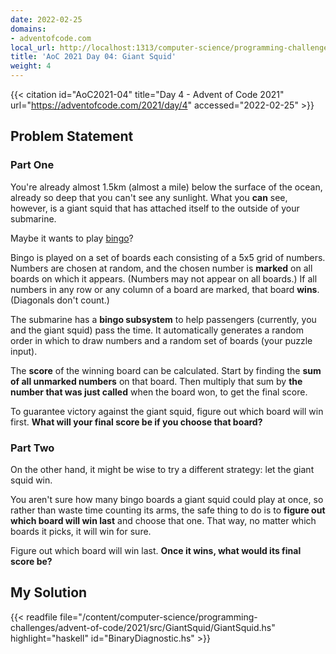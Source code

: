```yaml
---
date: 2022-02-25
domains:
- adventofcode.com
local_url: http://localhost:1313/computer-science/programming-challenges/advent-of-code/2021/src/GiantSquid/04-giant-squid/
title: 'AoC 2021 Day 04: Giant Squid'
weight: 4
---
```


{{< citation
  id="AoC2021-04"
  title="Day 4 - Advent of Code 2021"
  url="https://adventofcode.com/2021/day/4"
  accessed="2022-02-25" >}}

## Problem Statement

### Part One

You're already almost 1.5km (almost a mile) below the surface of the
ocean, already so deep that you can't see any sunlight. What you **can**
see, however, is a giant squid that has attached itself to the outside
of your submarine.

Maybe it wants to play
[bingo](https://en.wikipedia.org/wiki/Bingo_(American_version))?

Bingo is played on a set of boards each consisting of a 5x5 grid of
numbers. Numbers are chosen at random, and the chosen number is
**marked** on all boards on which it appears. (Numbers may not appear on
all boards.) If all numbers in any row or any column of a board are
marked, that board **wins**. (Diagonals don't count.)

The submarine has a **bingo subsystem** to help passengers (currently,
you and the giant squid) pass the time. It automatically generates a
random order in which to draw numbers and a random set of boards (your
puzzle input).

The **score** of the winning board can be calculated. Start by finding
the **sum of all unmarked numbers** on that board. Then multiply that
sum by **the number that was just called** when the board won, to get
the final score.

To guarantee victory against the giant squid, figure out which board
will win first. **What will your final score be if you choose that
board?**

### Part Two

On the other hand, it might be wise to try a different strategy: let the
giant squid win.

You aren't sure how many bingo boards a giant squid could play at once,
so rather than waste time counting its arms, the safe thing to do is to
**figure out which board will win last** and choose that one. That way,
no matter which boards it picks, it will win for sure.

Figure out which board will win last. **Once it wins, what would its
final score be?**

## My Solution

{{< readfile
    file="/content/computer-science/programming-challenges/advent-of-code/2021/src/GiantSquid/GiantSquid.hs"
    highlight="haskell"
    id="BinaryDiagnostic.hs" >}}
